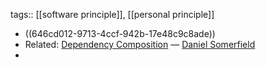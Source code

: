tags:: [[software principle]], [[personal principle]]

- ((646cd012-9713-4ccf-942b-17e48c9c8ade))
- Related: [Dependency Composition](https://martinfowler.com/articles/dependency-composition.html) — [Daniel Somerfield](https://github.com/danielsomerfield)
-